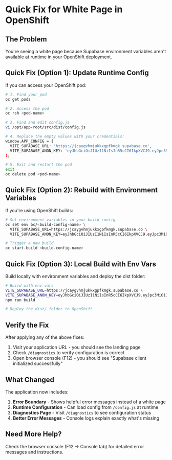 # Quick Fix for White Page in OpenShift

## The Problem
You're seeing a white page because Supabase environment variables aren't available at runtime in your OpenShift deployment.

## Quick Fix (Option 1): Update Runtime Config

If you can access your OpenShift pod:

```bash
# 1. Find your pod
oc get pods

# 2. Access the pod
oc rsh <pod-name>

# 3. Find and edit config.js
vi /opt/app-root/src/dist/config.js

# 4. Replace the empty values with your credentials:
window.APP_CONFIG = {
  VITE_SUPABASE_URL: 'https://jcaygvhmjukkxgpfkmgk.supabase.co',
  VITE_SUPABASE_ANON_KEY: 'eyJhbGciOiJIUzI1NiIsInR5cCI6IkpXVCJ9.eyJpc3MiOiJzdXBhYmFzZSIsInJlZiI6ImpjYXlndmhtanVra3hncGZrbWdrIiwicm9sZSI6ImFub24iLCJpYXQiOjE3NTk4MjUwNTYsImV4cCI6MjA3NTQwMTA1Nn0.pKnCk6OriQ7KjcfqHt3O6jO75uR5ykhNo1hK5wcoXug'
};

# 5. Exit and restart the pod
exit
oc delete pod <pod-name>
```

## Quick Fix (Option 2): Rebuild with Environment Variables

If you're using OpenShift builds:

```bash
# Set environment variables in your build config
oc set env bc/<build-config-name> \
  VITE_SUPABASE_URL=https://jcaygvhmjukkxgpfkmgk.supabase.co \
  VITE_SUPABASE_ANON_KEY=eyJhbGciOiJIUzI1NiIsInR5cCI6IkpXVCJ9.eyJpc3MiOiJzdXBhYmFzZSIsInJlZiI6ImpjYXlndmhtanVra3hncGZrbWdrIiwicm9sZSI6ImFub24iLCJpYXQiOjE3NTk4MjUwNTYsImV4cCI6MjA3NTQwMTA1Nn0.pKnCk6OriQ7KjcfqHt3O6jO75uR5ykhNo1hK5wcoXug

# Trigger a new build
oc start-build <build-config-name>
```

## Quick Fix (Option 3): Local Build with Env Vars

Build locally with environment variables and deploy the dist folder:

```bash
# Build with env vars
VITE_SUPABASE_URL=https://jcaygvhmjukkxgpfkmgk.supabase.co \
VITE_SUPABASE_ANON_KEY=eyJhbGciOiJIUzI1NiIsInR5cCI6IkpXVCJ9.eyJpc3MiOiJzdXBhYmFzZSIsInJlZiI6ImpjYXlndmhtanVra3hncGZrbWdrIiwicm9sZSI6ImFub24iLCJpYXQiOjE3NTk4MjUwNTYsImV4cCI6MjA3NTQwMTA1Nn0.pKnCk6OriQ7KjcfqHt3O6jO75uR5ykhNo1hK5wcoXug \
npm run build

# Deploy the dist/ folder to OpenShift
```

## Verify the Fix

After applying any of the above fixes:

1. Visit your application URL - you should see the landing page
2. Check `/diagnostics` to verify configuration is correct
3. Open browser console (F12) - you should see "Supabase client initialized successfully"

## What Changed

The application now includes:

1. **Error Boundary** - Shows helpful error messages instead of a white page
2. **Runtime Configuration** - Can load config from `/config.js` at runtime
3. **Diagnostics Page** - Visit `/diagnostics` to see configuration status
4. **Better Error Messages** - Console logs explain exactly what's missing

## Need More Help?

Check the browser console (F12 → Console tab) for detailed error messages and instructions.

